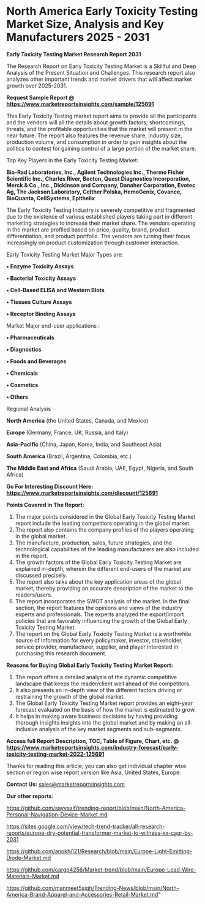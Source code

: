 # North America Early Toxicity Testing Market Size, Analysis and Key Manufacturers 2025 - 2031

<strong>Early Toxicity Testing Market Research Report 2031</strong>

The Research Report on Early Toxicity Testing Market is a Skillful and Deep Analysis of the Present Situation and Challenges. This research report also analyzes other important trends and market drivers that will affect market growth over 2025-2031.

<strong>Request Sample Report @ <a href=https://www.marketreportsinsights.com/sample/125691>https://www.marketreportsinsights.com/sample/125691</a></strong>

This Early Toxicity Testing market report aims to provide all the participants and the vendors will all the details about growth factors, shortcomings, threats, and the profitable opportunities that the market will present in the near future. The report also features the revenue share, industry size, production volume, and consumption in order to gain insights about the politics to contest for gaining control of a large portion of the market share.

Top Key Players in the Early Toxicity Testing Market:

<strong>Bio-Rad Laboratories, Inc., Agilent Technologies Inc., Thermo Fisher Scientific Inc., Charles River, Becton, Quest Diagnostics Incorporation, Merck & Co., Inc., Dickinson and Company, Danaher Corporation, Evotec Ag, The Jackson Laboratory, Celther Polska, HemoGenix, Covance, BioQuanta, CellSystems, Epithelix</strong>

The Early Toxicity Testing Industry is severely competitive and fragmented due to the existence of various established players taking part in different marketing strategies to increase their market share. The vendors operating in the market are profiled based on price, quality, brand, product differentiation, and product portfolio. The vendors are turning their focus increasingly on product customization through customer interaction.

Early Toxicity Testing Market Major Types are:

<strong>• Enzyme Toxicity Assays

• Bacterial Toxicity Assays

• Cell-Based ELISA and Western Blots

• Tissues Culture Assays

• Receptor Binding Assays</strong>

Market Major end-user applications :

<strong>• Pharmaceuticals

• Diagnostics

• Foods and Beverages

• Chemicals

• Cosmetics

• Others</strong>

Regional Analysis

</u><strong><b>North America</b></strong> (the United States, Canada, and Mexico)

<strong><b>Europe </b></strong>(Germany, France, UK, Russia, and Italy)

<strong><b>Asia-Pacific</b></strong> (China, Japan, Korea, India, and Southeast Asia)

<strong><b>South America</b></strong> (Brazil, Argentina, Colombia, etc.)

<strong><b>The Middle East and Africa</b></strong> (Saudi Arabia, UAE, Egypt, Nigeria, and South Africa)

<strong>Go For Interesting Discount Here: <a href=https://www.marketreportsinsights.com/discount/125691>https://www.marketreportsinsights.com/discount/125691</a></strong>

<strong>Points Covered in The Report:</strong>
<ol>
  <li>The major points considered in the Global Early Toxicity Testing Market report include the leading competitors operating in the global market.</li>
  <li>The report also contains the company profiles of the players operating in the global market.</li>
  <li>The manufacture, production, sales, future strategies, and the technological capabilities of the leading manufacturers are also included in the report.</li>
  <li>The growth factors of the Global Early Toxicity Testing Market are explained in-depth, wherein the different end-users of the market are discussed precisely.</li>
  <li>The report also talks about the key application areas of the global market, thereby providing an accurate description of the market to the readers/users.</li>
  <li>The report incorporates the SWOT analysis of the market. In the final section, the report features the opinions and views of the industry experts and professionals. The experts analyzed the export/import policies that are favorably influencing the growth of the Global Early Toxicity Testing Market.</li>
  <li>The report on the Global Early Toxicity Testing Market is a worthwhile source of information for every policymaker, investor, stakeholder, service provider, manufacturer, supplier, and player interested in purchasing this research document.</li>
</ol>
<strong>Reasons for Buying Global Early Toxicity Testing Market Report:</strong>

<ol>
  <li>The report offers a detailed analysis of the dynamic competitive landscape that keeps the reader/client well ahead of the competitors.</li>
  <li>It also presents an in-depth view of the different factors driving or restraining the growth of the global market.</li>
  <li>The Global Early Toxicity Testing Market report provides an eight-year forecast evaluated on the basis of how the market is estimated to grow.</li>
  <li>It helps in making aware business decisions by having providing thorough insights insights into the global market and by making an all-inclusive analysis of the key market segments and sub-segments.</li>
</ol>
<strong>Access full Report Description, TOC, Table of Figure, Chart, etc. @ <a href=https://www.marketreportsinsights.com/industry-forecast/early-toxicity-testing-market-2022-125691>https://www.marketreportsinsights.com/industry-forecast/early-toxicity-testing-market-2022-125691</a></strong>


Thanks for reading this article; you can also get individual chapter wise section or region wise report version like Asia, United States, Europe.

<strong>Contact Us:</strong>
sales@marketreportsinsights.com

<strong>Our other reports:</strong>

<a href=https://github.com/sayysaif/trending-report/blob/main/North-America-Personal-Navigation-Device-Market.md>https://github.com/sayysaif/trending-report/blob/main/North-America-Personal-Navigation-Device-Market.md</a>

<a href=https://sites.google.com/view/tech-trend-tracker/all-research-reports/europe-dry-potential-transformer-market-to-witness-xx-cagr-by-2031>https://sites.google.com/view/tech-trend-tracker/all-research-reports/europe-dry-potential-transformer-market-to-witness-xx-cagr-by-2031</a>

<a href=https://github.com/anokhi121/Research/blob/main/Europe-Light-Emitting-Diode-Market.md>https://github.com/anokhi121/Research/blob/main/Europe-Light-Emitting-Diode-Market.md</a>

<a href=https://github.com/cargo4256/Market-trend/blob/main/Europe-Lead-Wire-Materials-Market.md>https://github.com/cargo4256/Market-trend/blob/main/Europe-Lead-Wire-Materials-Market.md</a>

<a href=https://github.com/manmeet5sigh/Trending-News/blob/main/North-America-Brand-Apparel-and-Accessories-Retail-Market.md>https://github.com/manmeet5sigh/Trending-News/blob/main/North-America-Brand-Apparel-and-Accessories-Retail-Market.md</a>"
